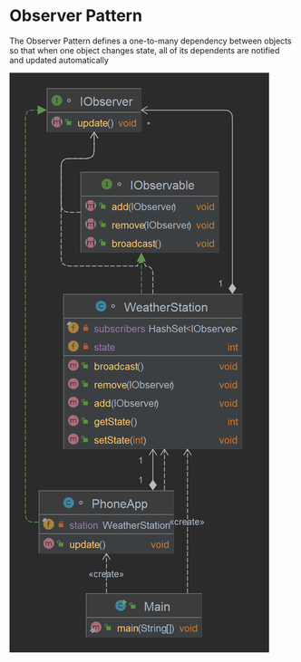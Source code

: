 # Observer Pattern

The Observer Pattern defines a one-to-many
dependency between objects so that when one
object changes state, all of its dependents are
notified and updated automatically

![UML Diagram for Observer Pattern](/Observer/UML.png "UML Diagram for Observer Pattern")
